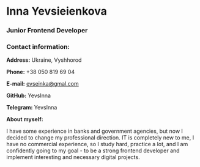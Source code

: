 # Inna Yevsieienkova

### Junior Frontend Developer

### Contact information:
**Address:** Ukraine, Vyshhorod

**Phone:** +38 050 819 69 04

**E-mail:** evseinka@gmal.com

**GitHub:** YevsInna

**Telegram:** YevsInna

**About myself:**

I have some experience in banks and government agencies, but now I decided to change my professional direction. IT is completely new to me, I have no commercial experience, so I study hard, practice a lot, and I am confidently going to my goal - to be a strong frontend developer and implement interesting and necessary digital projects.